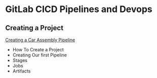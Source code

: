 # GitLab CICD Pipelines and Devops



## Creating a Project
[Creating a Car Assembly Pipeline](<Creating a Project/README.md>)
- How To Create a Project
- Creating Our first Pipeline
- Stages
- Jobs
- Artifacts

